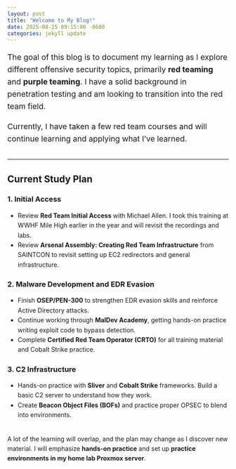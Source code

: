 ```yaml
---
layout: post
title: "Welcome to My Blog!"
date: 2025-08-25 09:15:00 -0600
categories: jekyll update
---
```


<div style="margin-bottom: 2rem;">
  <p style="font-size: 1.1rem; line-height: 1.6;">
    The goal of this blog is to document my learning as I explore different offensive security topics, primarily <strong>red teaming</strong> and <strong>purple teaming</strong>. I have a solid background in penetration testing and am looking to transition into the red team field.
  </p>
  <p style="font-size: 1.1rem; line-height: 1.6;">
    Currently, I have taken a few red team courses and will continue learning and applying what I’ve learned.
  </p>
</div>

<hr style="margin: 2rem 0;" />

<h2>Current Study Plan</h2>

<h3>1. Initial Access</h3>
<ul style="line-height: 1.6;">
  <li>Review <strong>Red Team Initial Access</strong> with Michael Allen. I took this training at WWHF Mile High earlier in the year and will revisit the recordings and labs.</li>
  <li>Review <strong>Arsenal Assembly: Creating Red Team Infrastructure</strong> from SAINTCON to revisit setting up EC2 redirectors and general infrastructure.</li>
</ul>

<h3>2. Malware Development and EDR Evasion</h3>
<ul style="line-height: 1.6;">
  <li>Finish <strong>OSEP/PEN-300</strong> to strengthen EDR evasion skills and reinforce Active Directory attacks.</li>
  <li>Continue working through <strong>MalDev Academy</strong>, getting hands-on practice writing exploit code to bypass detection.</li>
  <li>Complete <strong>Certified Red Team Operator (CRTO)</strong> for all training material and Cobalt Strike practice.</li>
</ul>

<h3>3. C2 Infrastructure</h3>
<ul style="line-height: 1.6;">
  <li>Hands-on practice with <strong>Sliver</strong> and <strong>Cobalt Strike</strong> frameworks. Build a basic C2 server to understand how they work.</li>
  <li>Create <strong>Beacon Object Files (BOFs)</strong> and practice proper OPSEC to blend into environments.</li>
</ul>

<div style="margin-top: 2rem; line-height: 1.6;">
  <p>A lot of the learning will overlap, and the plan may change as I discover new material. I will emphasize <strong>hands-on practice</strong> and set up <strong>practice environments in my home lab Proxmox server</strong>.</p>
</div>
